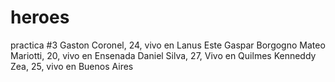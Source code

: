 # heroes
practica #3
Gaston Coronel, 24, vivo en Lanus Este
Gaspar Borgogno
Mateo Mariotti, 20, vivo en Ensenada
Daniel Silva, 27, Vivo en Quilmes
Kenneddy Zea, 25, vivo en Buenos Aires